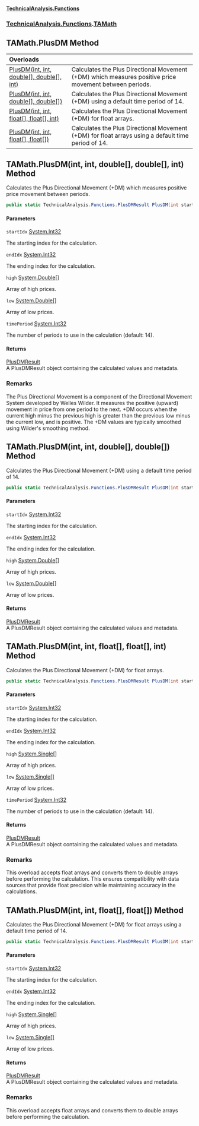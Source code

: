 #### [TechnicalAnalysis\.Functions](Atypical.TechnicalAnalysis.Functions.md 'Atypical\.TechnicalAnalysis\.Functions')
### [TechnicalAnalysis\.Functions](Atypical.TechnicalAnalysis.Functions.md#TechnicalAnalysis.Functions 'TechnicalAnalysis\.Functions').[TAMath](TAMath.md 'TechnicalAnalysis\.Functions\.TAMath')

## TAMath\.PlusDM Method

| Overloads | |
| :--- | :--- |
| [PlusDM\(int, int, double\[\], double\[\], int\)](TAMath.PlusDM.md#TechnicalAnalysis.Functions.TAMath.PlusDM(int,int,double[],double[],int) 'TechnicalAnalysis\.Functions\.TAMath\.PlusDM\(int, int, double\[\], double\[\], int\)') | Calculates the Plus Directional Movement \(\+DM\) which measures positive price movement between periods\. |
| [PlusDM\(int, int, double\[\], double\[\]\)](TAMath.PlusDM.md#TechnicalAnalysis.Functions.TAMath.PlusDM(int,int,double[],double[]) 'TechnicalAnalysis\.Functions\.TAMath\.PlusDM\(int, int, double\[\], double\[\]\)') | Calculates the Plus Directional Movement \(\+DM\) using a default time period of 14\. |
| [PlusDM\(int, int, float\[\], float\[\], int\)](TAMath.PlusDM.md#TechnicalAnalysis.Functions.TAMath.PlusDM(int,int,float[],float[],int) 'TechnicalAnalysis\.Functions\.TAMath\.PlusDM\(int, int, float\[\], float\[\], int\)') | Calculates the Plus Directional Movement \(\+DM\) for float arrays\. |
| [PlusDM\(int, int, float\[\], float\[\]\)](TAMath.PlusDM.md#TechnicalAnalysis.Functions.TAMath.PlusDM(int,int,float[],float[]) 'TechnicalAnalysis\.Functions\.TAMath\.PlusDM\(int, int, float\[\], float\[\]\)') | Calculates the Plus Directional Movement \(\+DM\) for float arrays using a default time period of 14\. |

<a name='TechnicalAnalysis.Functions.TAMath.PlusDM(int,int,double[],double[],int)'></a>

## TAMath\.PlusDM\(int, int, double\[\], double\[\], int\) Method

Calculates the Plus Directional Movement \(\+DM\) which measures positive price movement between periods\.

```csharp
public static TechnicalAnalysis.Functions.PlusDMResult PlusDM(int startIdx, int endIdx, double[] high, double[] low, int timePeriod);
```
#### Parameters

<a name='TechnicalAnalysis.Functions.TAMath.PlusDM(int,int,double[],double[],int).startIdx'></a>

`startIdx` [System\.Int32](https://docs.microsoft.com/en-us/dotnet/api/System.Int32 'System\.Int32')

The starting index for the calculation\.

<a name='TechnicalAnalysis.Functions.TAMath.PlusDM(int,int,double[],double[],int).endIdx'></a>

`endIdx` [System\.Int32](https://docs.microsoft.com/en-us/dotnet/api/System.Int32 'System\.Int32')

The ending index for the calculation\.

<a name='TechnicalAnalysis.Functions.TAMath.PlusDM(int,int,double[],double[],int).high'></a>

`high` [System\.Double](https://docs.microsoft.com/en-us/dotnet/api/System.Double 'System\.Double')[\[\]](https://docs.microsoft.com/en-us/dotnet/api/System.Array 'System\.Array')

Array of high prices\.

<a name='TechnicalAnalysis.Functions.TAMath.PlusDM(int,int,double[],double[],int).low'></a>

`low` [System\.Double](https://docs.microsoft.com/en-us/dotnet/api/System.Double 'System\.Double')[\[\]](https://docs.microsoft.com/en-us/dotnet/api/System.Array 'System\.Array')

Array of low prices\.

<a name='TechnicalAnalysis.Functions.TAMath.PlusDM(int,int,double[],double[],int).timePeriod'></a>

`timePeriod` [System\.Int32](https://docs.microsoft.com/en-us/dotnet/api/System.Int32 'System\.Int32')

The number of periods to use in the calculation \(default: 14\)\.

#### Returns
[PlusDMResult](PlusDMResult.md 'TechnicalAnalysis\.Functions\.PlusDMResult')  
A PlusDMResult object containing the calculated values and metadata\.

### Remarks
The Plus Directional Movement is a component of the Directional Movement System developed by Welles Wilder\.
It measures the positive \(upward\) movement in price from one period to the next\. \+DM occurs when the
current high minus the previous high is greater than the previous low minus the current low, and is
positive\. The \+DM values are typically smoothed using Wilder's smoothing method\.

<a name='TechnicalAnalysis.Functions.TAMath.PlusDM(int,int,double[],double[])'></a>

## TAMath\.PlusDM\(int, int, double\[\], double\[\]\) Method

Calculates the Plus Directional Movement \(\+DM\) using a default time period of 14\.

```csharp
public static TechnicalAnalysis.Functions.PlusDMResult PlusDM(int startIdx, int endIdx, double[] high, double[] low);
```
#### Parameters

<a name='TechnicalAnalysis.Functions.TAMath.PlusDM(int,int,double[],double[]).startIdx'></a>

`startIdx` [System\.Int32](https://docs.microsoft.com/en-us/dotnet/api/System.Int32 'System\.Int32')

The starting index for the calculation\.

<a name='TechnicalAnalysis.Functions.TAMath.PlusDM(int,int,double[],double[]).endIdx'></a>

`endIdx` [System\.Int32](https://docs.microsoft.com/en-us/dotnet/api/System.Int32 'System\.Int32')

The ending index for the calculation\.

<a name='TechnicalAnalysis.Functions.TAMath.PlusDM(int,int,double[],double[]).high'></a>

`high` [System\.Double](https://docs.microsoft.com/en-us/dotnet/api/System.Double 'System\.Double')[\[\]](https://docs.microsoft.com/en-us/dotnet/api/System.Array 'System\.Array')

Array of high prices\.

<a name='TechnicalAnalysis.Functions.TAMath.PlusDM(int,int,double[],double[]).low'></a>

`low` [System\.Double](https://docs.microsoft.com/en-us/dotnet/api/System.Double 'System\.Double')[\[\]](https://docs.microsoft.com/en-us/dotnet/api/System.Array 'System\.Array')

Array of low prices\.

#### Returns
[PlusDMResult](PlusDMResult.md 'TechnicalAnalysis\.Functions\.PlusDMResult')  
A PlusDMResult object containing the calculated values and metadata\.

<a name='TechnicalAnalysis.Functions.TAMath.PlusDM(int,int,float[],float[],int)'></a>

## TAMath\.PlusDM\(int, int, float\[\], float\[\], int\) Method

Calculates the Plus Directional Movement \(\+DM\) for float arrays\.

```csharp
public static TechnicalAnalysis.Functions.PlusDMResult PlusDM(int startIdx, int endIdx, float[] high, float[] low, int timePeriod);
```
#### Parameters

<a name='TechnicalAnalysis.Functions.TAMath.PlusDM(int,int,float[],float[],int).startIdx'></a>

`startIdx` [System\.Int32](https://docs.microsoft.com/en-us/dotnet/api/System.Int32 'System\.Int32')

The starting index for the calculation\.

<a name='TechnicalAnalysis.Functions.TAMath.PlusDM(int,int,float[],float[],int).endIdx'></a>

`endIdx` [System\.Int32](https://docs.microsoft.com/en-us/dotnet/api/System.Int32 'System\.Int32')

The ending index for the calculation\.

<a name='TechnicalAnalysis.Functions.TAMath.PlusDM(int,int,float[],float[],int).high'></a>

`high` [System\.Single](https://docs.microsoft.com/en-us/dotnet/api/System.Single 'System\.Single')[\[\]](https://docs.microsoft.com/en-us/dotnet/api/System.Array 'System\.Array')

Array of high prices\.

<a name='TechnicalAnalysis.Functions.TAMath.PlusDM(int,int,float[],float[],int).low'></a>

`low` [System\.Single](https://docs.microsoft.com/en-us/dotnet/api/System.Single 'System\.Single')[\[\]](https://docs.microsoft.com/en-us/dotnet/api/System.Array 'System\.Array')

Array of low prices\.

<a name='TechnicalAnalysis.Functions.TAMath.PlusDM(int,int,float[],float[],int).timePeriod'></a>

`timePeriod` [System\.Int32](https://docs.microsoft.com/en-us/dotnet/api/System.Int32 'System\.Int32')

The number of periods to use in the calculation \(default: 14\)\.

#### Returns
[PlusDMResult](PlusDMResult.md 'TechnicalAnalysis\.Functions\.PlusDMResult')  
A PlusDMResult object containing the calculated values and metadata\.

### Remarks
This overload accepts float arrays and converts them to double arrays before performing the calculation\.
This ensures compatibility with data sources that provide float precision while maintaining accuracy
in the calculations\.

<a name='TechnicalAnalysis.Functions.TAMath.PlusDM(int,int,float[],float[])'></a>

## TAMath\.PlusDM\(int, int, float\[\], float\[\]\) Method

Calculates the Plus Directional Movement \(\+DM\) for float arrays using a default time period of 14\.

```csharp
public static TechnicalAnalysis.Functions.PlusDMResult PlusDM(int startIdx, int endIdx, float[] high, float[] low);
```
#### Parameters

<a name='TechnicalAnalysis.Functions.TAMath.PlusDM(int,int,float[],float[]).startIdx'></a>

`startIdx` [System\.Int32](https://docs.microsoft.com/en-us/dotnet/api/System.Int32 'System\.Int32')

The starting index for the calculation\.

<a name='TechnicalAnalysis.Functions.TAMath.PlusDM(int,int,float[],float[]).endIdx'></a>

`endIdx` [System\.Int32](https://docs.microsoft.com/en-us/dotnet/api/System.Int32 'System\.Int32')

The ending index for the calculation\.

<a name='TechnicalAnalysis.Functions.TAMath.PlusDM(int,int,float[],float[]).high'></a>

`high` [System\.Single](https://docs.microsoft.com/en-us/dotnet/api/System.Single 'System\.Single')[\[\]](https://docs.microsoft.com/en-us/dotnet/api/System.Array 'System\.Array')

Array of high prices\.

<a name='TechnicalAnalysis.Functions.TAMath.PlusDM(int,int,float[],float[]).low'></a>

`low` [System\.Single](https://docs.microsoft.com/en-us/dotnet/api/System.Single 'System\.Single')[\[\]](https://docs.microsoft.com/en-us/dotnet/api/System.Array 'System\.Array')

Array of low prices\.

#### Returns
[PlusDMResult](PlusDMResult.md 'TechnicalAnalysis\.Functions\.PlusDMResult')  
A PlusDMResult object containing the calculated values and metadata\.

### Remarks
This overload accepts float arrays and converts them to double arrays before performing the calculation\.